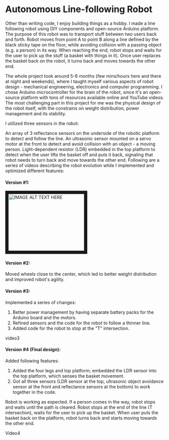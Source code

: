 # Autonomous Line-following Robot
Other than writing code, I enjoy building things as a hobby. I made a line following robot using DIY components and open-source Arduino platform. The purpose of this robot was to transport stuff between two users back and forth. Robot moves from point A to point B along a line defined by the black sticky tape on the floor, while avoiding collision with a passing object (e.g. a person) in its way. When reaching the end, robot stops and waits for the user to pick up the stuff (a basket with things in it). Once user replaces the basket back on the robot, it turns back and moves towards the other end.

The whole project took around 5-6 months (few mins/hours here and there at night and weekends), where I taught myself various aspects of robot design - mechanical engineering, electronics and computer programming. I chose Arduino microcontroller for the brain of the robot, since it's an open-source platform with tons of resources available online and YouTube videos. The most challenging part in this project for me was the physical design of the robot itself, with the constrains on weight distribution, power management and its stability.

I utilized three sensors in the robot:

An array of 3 reflectance sensors on the underside of the robotic platform to detect and follow the line.
An ultrasonic sensor mounted on a servo motor at the front to detect and avoid collision with an object - a moving person.
Light-dependent resistor (LDR) embedded in the top platform to detect when the user lifts the basket off and puts it back, signaling that robot needs to turn back and move towards the other end.
Following are a series of videos describing the robot evolution while I implemented and optimized different features:

#### Version #1:
<a href="http://www.youtube.com/watch?feature=player_embedded&v=7gEEXGK_PbU" target="_blank">
 <img src="https://res.cloudinary.com/marcomontalbano/image/upload/v1596294950/video_to_markdown/images/youtube--7gEEXGK_PbU-c05b58ac6eb4c4700831b2b3070cd403.jpg" alt="IMAGE ALT TEXT HERE" width="240" height="180" border="10" />
</a>

#### Version #2: 
Moved wheels close to the center, which led to better weight distribution and improved robot's agility.


#### Version #3:
Implemented a series of changes:
1. Better power management by having separate battery packs for the Arduino board and the motors.
2. Refined sensors and the code for the robot to follow a thinner line.
3. Added code for the robot to stop at the "T" intersection.

video3

#### Version #4 (Final design):
Added following features:
1. Added the four legs and top platform; embedded the LDR sensor into the top platform, which senses the basket movement.
2. Got all three sensors (LDR  sensor at the top, ultrasonic object avoidance sensor at the front and reflectance sensors at the bottom) to work together in the code.

Robot is working as expected. If a person comes in the way, robot stops and waits until the path is cleared. Robot stops at the end of the line (T intersection), waits for the user to pick up the basket. When user puts the basket back on the platform, robot turns back and starts moving towards the other end.

Video4

